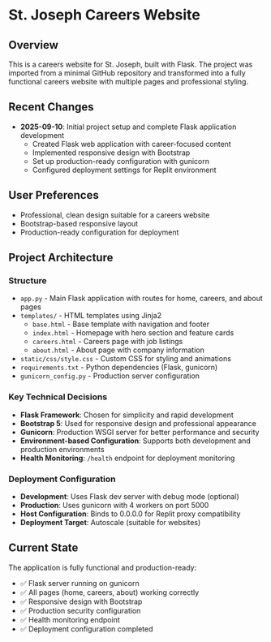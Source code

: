 # St. Joseph Careers Website

## Overview
This is a careers website for St. Joseph, built with Flask. The project was imported from a minimal GitHub repository and transformed into a fully functional careers website with multiple pages and professional styling.

## Recent Changes
- **2025-09-10**: Initial project setup and complete Flask application development
  - Created Flask web application with career-focused content
  - Implemented responsive design with Bootstrap
  - Set up production-ready configuration with gunicorn
  - Configured deployment settings for Replit environment

## User Preferences
- Professional, clean design suitable for a careers website
- Bootstrap-based responsive layout
- Production-ready configuration for deployment

## Project Architecture

### Structure
- `app.py` - Main Flask application with routes for home, careers, and about pages
- `templates/` - HTML templates using Jinja2
  - `base.html` - Base template with navigation and footer
  - `index.html` - Homepage with hero section and feature cards
  - `careers.html` - Careers page with job listings
  - `about.html` - About page with company information
- `static/css/style.css` - Custom CSS for styling and animations
- `requirements.txt` - Python dependencies (Flask, gunicorn)
- `gunicorn_config.py` - Production server configuration

### Key Technical Decisions
- **Flask Framework**: Chosen for simplicity and rapid development
- **Bootstrap 5**: Used for responsive design and professional appearance
- **Gunicorn**: Production WSGI server for better performance and security
- **Environment-based Configuration**: Supports both development and production environments
- **Health Monitoring**: `/health` endpoint for deployment monitoring

### Deployment Configuration
- **Development**: Uses Flask dev server with debug mode (optional)
- **Production**: Uses gunicorn with 4 workers on port 5000
- **Host Configuration**: Binds to 0.0.0.0 for Replit proxy compatibility
- **Deployment Target**: Autoscale (suitable for websites)

## Current State
The application is fully functional and production-ready:
- ✅ Flask server running on gunicorn
- ✅ All pages (home, careers, about) working correctly  
- ✅ Responsive design with Bootstrap
- ✅ Production security configuration
- ✅ Health monitoring endpoint
- ✅ Deployment configuration completed